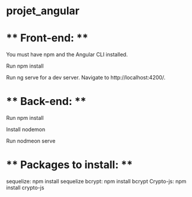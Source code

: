 # projet_angular

# ** Front-end: **

You must have npm and the Angular CLI installed.

Run npm install

Run ng serve for a dev server. Navigate to http://localhost:4200/.

# ** Back-end: **

Run npm install

Install nodemon 

Run nodmeon serve

# ** Packages to install: **

sequelize: npm install sequelize
bcrypt: npm install bcrypt
Crypto-js: npm install crypto-js


